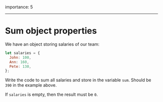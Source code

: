 importance: 5

---

# Sum object properties

We have an object storing salaries of our team:

```js
let salaries = {
  John: 100,
  Ann: 160,
  Pete: 130,
};
```

Write the code to sum all salaries and store in the variable `sum`. Should be `390` in the example above.

If `salaries` is empty, then the result must be `0`.
